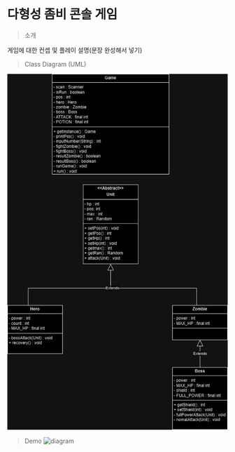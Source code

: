 # 다형성 좀비 콘솔 게임

> 소개
>
게임에 대한 컨셉 및 플레이 설명(문장 완성해서 넣기)

>Class Diagram (UML)
>
![diagram](https://github.com/nooleee/ZombieGame/blob/master/image/class%20Diagram%20(2).jpg?raw=true) <br>

> Demo
![diagram]()
